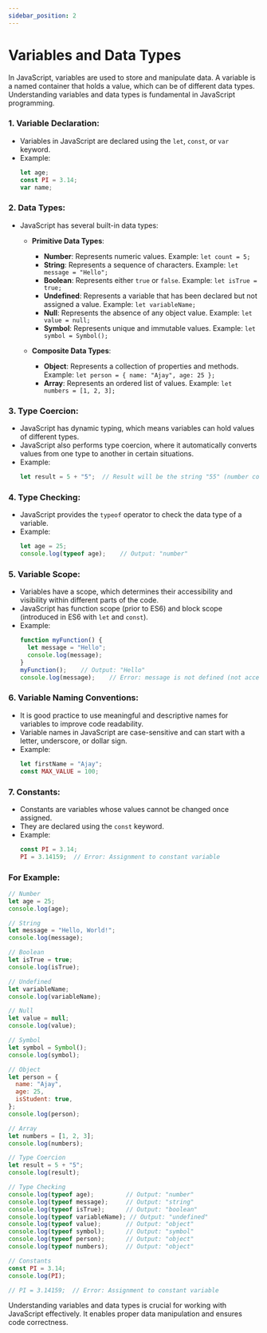 ```yaml
---
sidebar_position: 2
---
```


# Variables and Data Types

In JavaScript, variables are used to store and manipulate data. A variable is a named container that holds a value, which can be of different data types. Understanding variables and data types is fundamental in JavaScript programming.

### 1. Variable Declaration:
- Variables in JavaScript are declared using the `let`, `const`, or `var` keyword.
- Example:
  ```javascript title="script.js"
  let age;
  const PI = 3.14;
  var name;
  ```

### 2. Data Types:
- JavaScript has several built-in data types:
  - **Primitive Data Types**:
    - **Number**: Represents numeric values. Example: `let count = 5;`
    - **String**: Represents a sequence of characters. Example: `let message = "Hello";`
    - **Boolean**: Represents either `true` or `false`. Example: `let isTrue = true;`
    - **Undefined**: Represents a variable that has been declared but not assigned a value. Example: `let variableName;`
    - **Null**: Represents the absence of any object value. Example: `let value = null;`
    - **Symbol**: Represents unique and immutable values. Example: `let symbol = Symbol();`

  - **Composite Data Types**:
    - **Object**: Represents a collection of properties and methods. Example: `let person = { name: "Ajay", age: 25 };`
    - **Array**: Represents an ordered list of values. Example: `let numbers = [1, 2, 3];`

### 3. Type Coercion:
- JavaScript has dynamic typing, which means variables can hold values of different types.
- JavaScript also performs type coercion, where it automatically converts values from one type to another in certain situations.
- Example:
  ```javascript title="script.js"
  let result = 5 + "5";  // Result will be the string "55" (number coerced to a string)
  ```

### 4. Type Checking:
- JavaScript provides the `typeof` operator to check the data type of a variable.
- Example:
  ```javascript title="script.js"
  let age = 25;
  console.log(typeof age);    // Output: "number"
  ```

### 5. Variable Scope:
- Variables have a scope, which determines their accessibility and visibility within different parts of the code.
- JavaScript has function scope (prior to ES6) and block scope (introduced in ES6 with `let` and `const`).
- Example:
  ```javascript title="script.js"
  function myFunction() {
    let message = "Hello";
    console.log(message);
  }
  myFunction();    // Output: "Hello"
  console.log(message);    // Error: message is not defined (not accessible outside the function)
  ```

### 6. Variable Naming Conventions:
- It is good practice to use meaningful and descriptive names for variables to improve code readability.
- Variable names in JavaScript are case-sensitive and can start with a letter, underscore, or dollar sign.
- Example:
  ```javascript title="script.js"
  let firstName = "Ajay";
  const MAX_VALUE = 100;
  ```

### 7. Constants:
- Constants are variables whose values cannot be changed once assigned.
- They are declared using the `const` keyword.
- Example:
  ```javascript title="script.js"
  const PI = 3.14;
  PI = 3.14159;  // Error: Assignment to constant variable
  ```

### For Example:

```js title="script.js"
// Number
let age = 25;
console.log(age);

// String
let message = "Hello, World!";
console.log(message);

// Boolean
let isTrue = true;
console.log(isTrue);

// Undefined
let variableName;
console.log(variableName);

// Null
let value = null;
console.log(value);

// Symbol
let symbol = Symbol();
console.log(symbol);

// Object
let person = {
  name: "Ajay",
  age: 25,
  isStudent: true,
};
console.log(person);

// Array
let numbers = [1, 2, 3];
console.log(numbers);

// Type Coercion
let result = 5 + "5";
console.log(result);

// Type Checking
console.log(typeof age);         // Output: "number"
console.log(typeof message);     // Output: "string"
console.log(typeof isTrue);      // Output: "boolean"
console.log(typeof variableName); // Output: "undefined"
console.log(typeof value);       // Output: "object"
console.log(typeof symbol);      // Output: "symbol"
console.log(typeof person);      // Output: "object"
console.log(typeof numbers);     // Output: "object"

// Constants
const PI = 3.14;
console.log(PI);

// PI = 3.14159;  // Error: Assignment to constant variable
```

Understanding variables and data types is crucial for working with JavaScript effectively. It enables proper data manipulation and ensures code correctness.

